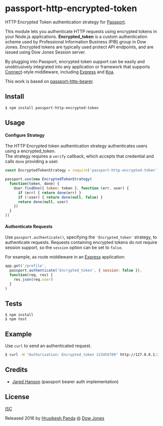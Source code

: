 # passport-http-encrypted-token

HTTP Encrypted Token authentication strategy for [Passport](http://passportjs.org/).

This module lets you authenticate HTTP requests using encrypted tokens 
in your Node.js applications. **Encrypted_token** is a custom authentication 
scheme used by Professional Information Business (PIB) group in Dow Jones.
Encrypted tokens are typically used protect API endpoints, and are
issued using Dow Jones Session server.

By plugging into Passport, encrypted token support can be easily and unobtrusively
integrated into any application or framework that supports
[Connect](http://www.senchalabs.org/connect/)-style middleware, including
[Express](http://expressjs.com/) and [Koa](https://github.com/rkusa/koa-passport).

This work is based on [passport-http-bearer](https://github.com/jaredhanson/passport-http-bearer).

## Install

```console
$ npm install passport-http-encrypted-token
```

## Usage

#### Configure Strategy

The HTTP Encrypted token authentication strategy authenticates users using a encrypted_token.  
The strategy requires a `verify` callback, which accepts that
credential and calls `done` providing a user.

```js
const EncryptedTokenStrategy = require('passport-http-encrypted-token').Strategy

passport.use(new EncryptedTokenStrategy(
  function(token, done) {
    User.findOne({ token: token }, function (err, user) {
      if (err) { return done(err) }
      if (!user) { return done(null, false) }
      return done(null, user)
    })
  }
))
```

#### Authenticate Requests

Use `passport.authenticate()`, specifying the `'Encrypted_token'` strategy, to
authenticate requests.  Requests containing encrypted tokens do not require session
support, so the `session` option can be set to `false`.

For example, as route middleware in an [Express](http://expressjs.com/)
application:

```js
app.get('/profile', 
  passport.authenticate('Encrypted_token', { session: false }),
  function(req, res) {
    res.json(req.user)
  }
)
````


## Tests

```console
$ npm install
$ npm test
```

## Example

Use `curl` to send an authenticated request.

```bash
$ curl -H "Authorization: Encrypted_token 123456789" http://127.0.0.1:3000/
```

## Credits

- [Jared Hanson](http://github.com/jaredhanson) (passport bearer auth implementation)

## License

[ISC](/LICENSE)

Released 2016 by [Hrusikesh Panda](https://github.com/mrchief) @ [Dow Jones](https://github.com/dowjones) 